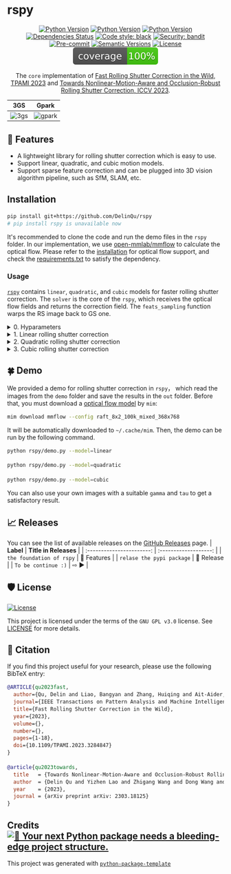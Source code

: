 # rspy

<div align="center">

[![Python Version](https://img.shields.io/badge/python-3.8-blue
)](https://img.shields.io/badge/python-3.9-pink) [![Python Version](https://img.shields.io/badge/python-3.9-pink
)](https://img.shields.io/badge/python-3.8-blue) [![Python Version](https://img.shields.io/badge/python-3.10-green
)](https://img.shields.io/badge/python-3.10-green)
[![Dependencies Status](https://img.shields.io/badge/dependencies-up%20to%20date-brightgreen.svg)](https://github.com/rspy/rspy/pulls?utf8=%E2%9C%93&q=is%3Apr%20author%3Aapp%2Fdependabot)
[![Code style: black](https://img.shields.io/badge/code%20style-black-000000.svg)](https://github.com/psf/black)
[![Security: bandit](https://img.shields.io/badge/security-bandit-green.svg)](https://github.com/PyCQA/bandit)
[![Pre-commit](https://img.shields.io/badge/pre--commit-enabled-brightgreen?logo=pre-commit&logoColor=white)](https://github.com/rspy/rspy/blob/master/.pre-commit-config.yaml)
[![Semantic Versions](https://img.shields.io/badge/%20%20%F0%9F%93%A6%F0%9F%9A%80-semantic--versions-e10079.svg)](https://github.com/rspy/rspy/releases)
[![License](https://img.shields.io/badge/GNU%20GPL%20v3.0-3.9-orange)](https://img.shields.io/badge/GNU%20GPL%20v3.0-3.9-orange)
![Coverage Report](assets/images/coverage.svg)

The `core` implementation of [Fast Rolling Shutter Correction in the Wild, TPAMI 2023](https://ieeexplore.ieee.org/document/10148802) and [Towards Nonlinear-Motion-Aware and Occlusion-Robust Rolling Shutter Correction, ICCV 2023](https://arxiv.org/abs/2303.18125).
</div>

|            **3GS**            |             **Gpark**             |
| :---------------------------: | :-------------------------------: |
| ![3gs](assets/images/3gs.gif) | ![gpark](assets/images/gpark.gif) |

## 🚀 Features
- A lightweight library for rolling shutter correction which is easy to use.
- Support linear, quadratic, and cubic motion models.
- Support sparse feature correction and can be plugged into 3D vision algorithm pipeline, such as SfM, SLAM, etc.

## Installation

```bash
pip install git+https://github.com/DelinQu/rspy
# pip install rspy is unavailable now
```
It's recommended to clone the code and run the demo files in the `rspy` folder. In our implementation, we use [open-mmlab/mmflow](https://github.com/open-mmlab/mmflow) to calculate the optical flow. Please refer to the [installation](https://github.com/open-mmlab/mmflow/blob/master/docs/en/install.md) for optical flow support, and check the [requirements.txt](https://github.com/DelinQu/rspy/blob/master/requirements.txt) to satisfy the dependency.

### Usage

[`rspy`](https://github.com/rspy/rspy/blob/master/rspy) contains `linear`, `quadratic`, and `cubic` models for faster rolling shutter correction. The `solver` is the core of the `rspy`, which receives the optical flow fields and returns the correction field. The `feats_sampling` function warps the RS image back to GS one.

<details>
<summary>0. Hyparameters </summary>

- `gamma`: the ratio of the exposure time to the frame interval.
- `tau`: the normalized timestamp warping to.

</details>


<details>
<summary>1. Linear rolling shutter correction</summary>
<p>

`linear_flow` receives a optical flow field from $I_{0} \to I_{-1}$ and return correction field $u_{0 \to \tau}$.
```python
F0tau = solver(F0n1, gamma, tau)  # * (1,h,w,2)
rsc_image = feats_sampling(rs_image, -F0tau)
```
</p>
</details>

<details>
<summary>2. Quadratic rolling shutter correction</summary>
<p>

`quadratic_flow` receives two optical flow fields from $I_{0} \to I_{-1}$ and $I_{0} \to I_{1}$, and return correction field $u_{0 \to \tau}$.
```python
F0tau = solver(F0n1, F01, gamma, tau)  # * (1,h,w,2)
rsc_image = feats_sampling(rs_image, -F0tau)
```
</p>
</details>

<details>
<summary>3. Cubic rolling shutter correction</summary>
<p>

`cubic_flow` receives three optical flow fields from $I_{0} \to I_{-2}$, $I_{0} \to I_{-1}$ and $I_{0} \to I_{1}$, and return correction field $u_{0 \to \tau}$.

```python
F0tau = solver(F0n2, F0n1, F01, gamma, tau)  # * (1,h,w,2)
rsc_image = feats_sampling(rs_image, -F0tau)
```
</p>
</details>

## 🍀 Demo
We provided a demo for rolling shutter correction in `rspy`， which read the images from the `demo` folder and save the results in the `out` folder. Before that, you must download a [optical flow model](https://github.com/open-mmlab/mmflow#benchmark-and-model-zoo) by `mim`:

```bash
mim download mmflow --config raft_8x2_100k_mixed_368x768 
```

It will be automatically downloaded to `~/.cache/mim`. Then, the demo can be run by the following command.

```bash
python rspy/demo.py --model=linear

python rspy/demo.py --model=quadratic

python rspy/demo.py --model=cubic
```
You can also use your own images with a suitable `gamma` and `tau` to get a satisfactory result.

## 📈 Releases

You can see the list of available releases on the [GitHub Releases](https://github.com/rspy/rspy/releases) page.
|         **Label**         | **Title in Releases** |
| :-----------------------: | :-------------------: |
| `the foundation of rspy`  |      🐣 Features       |
| `relase the pypi package` |       🚀 Release       |
|    `To be continue :)`    |          ⇨ ▶️          |



## 🛡 License

[![License](https://img.shields.io/github/license/rspy/rspy)](https://github.com/rspy/rspy/blob/master/LICENSE)

This project is licensed under the terms of the `GNU GPL v3.0` license. See [LICENSE](https://github.com/rspy/rspy/blob/master/LICENSE) for more details.

## 📃 Citation
If you find this project useful for your research, please use the following BibTeX entry:
```bibtex
@ARTICLE{qu2023fast,
  author={Qu, Delin and Liao, Bangyan and Zhang, Huiqing and Ait-Aider, Omar and Lao, Yizhen},
  journal={IEEE Transactions on Pattern Analysis and Machine Intelligence}, 
  title={Fast Rolling Shutter Correction in the Wild}, 
  year={2023},
  volume={},
  number={},
  pages={1-18},
  doi={10.1109/TPAMI.2023.3284847}
}

@article{qu2023towards,
  title   = {Towards Nonlinear-Motion-Aware and Occlusion-Robust Rolling Shutter Correction},
  author  = {Delin Qu and Yizhen Lao and Zhigang Wang and Dong Wang and Bin Zhao and Xuelong Li},
  year    = {2023},
  journal = {arXiv preprint arXiv: 2303.18125}
}
```

## Credits [![🚀 Your next Python package needs a bleeding-edge project structure.](https://img.shields.io/badge/python--package--template-%F0%9F%9A%80-brightgreen)](https://github.com/TezRomacH/python-package-template)

This project was generated with [`python-package-template`](https://github.com/TezRomacH/python-package-template)

